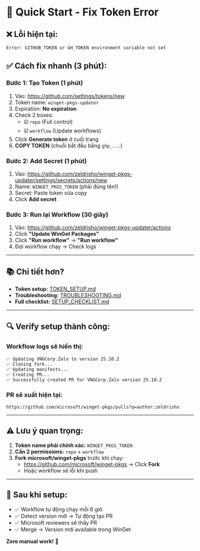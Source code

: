# 🎯 Quick Start - Fix Token Error

## ❌ Lỗi hiện tại:
```
Error: GITHUB_TOKEN or GH_TOKEN environment variable not set
```

## ✅ Cách fix nhanh (3 phút):

### Bước 1: Tạo Token (1 phút)
1. Vào: https://github.com/settings/tokens/new
2. Token name: `winget-pkgs-updater`
3. Expiration: **No expiration**
4. Check 2 boxes:
   - ☑️ `repo` (Full control)
   - ☑️ `workflow` (Update workflows)
5. Click **Generate token** ở cuối trang
6. **COPY TOKEN** (chuỗi bắt đầu bằng `ghp_...`)

### Bước 2: Add Secret (1 phút)
1. Vào: https://github.com/zeldrisho/winget-pkgs-updater/settings/secrets/actions/new
2. Name: `WINGET_PKGS_TOKEN` (phải đúng tên!)
3. Secret: Paste token vừa copy
4. Click **Add secret**

### Bước 3: Run lại Workflow (30 giây)
1. Vào: https://github.com/zeldrisho/winget-pkgs-updater/actions
2. Click **"Update WinGet Packages"**
3. Click **"Run workflow"** → **"Run workflow"**
4. Đợi workflow chạy → Check logs

---

## 📚 Chi tiết hơn?

- **Token setup:** [TOKEN_SETUP.md](TOKEN_SETUP.md)
- **Troubleshooting:** [TROUBLESHOOTING.md](TROUBLESHOOTING.md)
- **Full checklist:** [SETUP_CHECKLIST.md](SETUP_CHECKLIST.md)

---

## 🔍 Verify setup thành công:

### Workflow logs sẽ hiển thị:
```
✅ Updating VNGCorp.Zalo to version 25.10.2
✅ Cloning fork...
✅ Updating manifests...
✅ Creating PR...
✅ Successfully created PR for VNGCorp.Zalo version 25.10.2
```

### PR sẽ xuất hiện tại:
```
https://github.com/microsoft/winget-pkgs/pulls?q=author:zeldrisho
```

---

## ⚠️ Lưu ý quan trọng:

1. **Token name phải chính xác:** `WINGET_PKGS_TOKEN`
2. **Cần 2 permissions:** `repo` + `workflow`
3. **Fork microsoft/winget-pkgs** trước khi chạy:
   - https://github.com/microsoft/winget-pkgs → Click **Fork**
   - Hoặc workflow sẽ lỗi khi push

---

## 🚀 Sau khi setup:

- ✅ Workflow tự động chạy mỗi 6 giờ
- ✅ Detect version mới → Tự động tạo PR
- ✅ Microsoft reviewers sẽ thấy PR
- ✅ Merge → Version mới available trong WinGet

**Zero manual work!** 🎉
